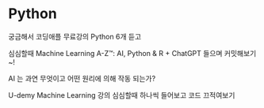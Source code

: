 # Python

궁금해서 코딩애플 무료강의 Python 6개 듣고 

심심할때 Machine Learning A-Z™: AI, Python & R + ChatGPT 들으며 커밋해보기~!

AI 는 과연 무엇이고 어떤 원리에 의해 작동 되는가?

U-demy Machine Learning 강의 심심할때 하나씩 들어보고 코드 끄적여보기
